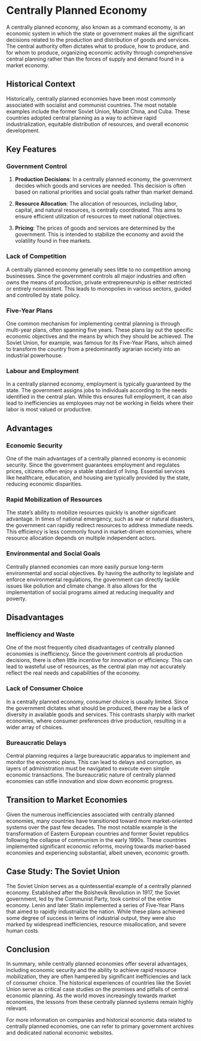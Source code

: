 # Centrally Planned Economy

A centrally planned economy, also known as a command economy, is an economic system in which the state or government makes all the significant decisions related to the production and distribution of goods and services. The central authority often dictates what to produce, how to produce, and for whom to produce, organizing economic activity through comprehensive central planning rather than the forces of supply and demand found in a market economy.

## Historical Context
Historically, centrally planned economies have been most commonly associated with socialist and communist countries. The most notable examples include the former Soviet Union, Maoist China, and Cuba. These countries adopted central planning as a way to achieve rapid industrialization, equitable distribution of resources, and overall economic development.

## Key Features

### Government Control

1. **Production Decisions**: In a centrally planned economy, the government decides which goods and services are needed. This decision is often based on national priorities and social goals rather than market demand.
   
2. **Resource Allocation**: The allocation of resources, including labor, capital, and natural resources, is centrally coordinated. This aims to ensure efficient utilization of resources to meet national objectives.

3. **Pricing**: The prices of goods and services are determined by the government. This is intended to stabilize the economy and avoid the volatility found in free markets.

### Lack of Competition

A centrally planned economy generally sees little to no competition among businesses. Since the government controls all major industries and often owns the means of production, private entrepreneurship is either restricted or entirely nonexistent. This leads to monopolies in various sectors, guided and controlled by state policy.

### Five-Year Plans

One common mechanism for implementing central planning is through multi-year plans, often spanning five years. These plans lay out the specific economic objectives and the means by which they should be achieved. The Soviet Union, for example, was famous for its Five-Year Plans, which aimed to transform the country from a predominantly agrarian society into an industrial powerhouse.

### Labour and Employment

In a centrally planned economy, employment is typically guaranteed by the state. The government assigns jobs to individuals according to the needs identified in the central plan. While this ensures full employment, it can also lead to inefficiencies as employees may not be working in fields where their labor is most valued or productive.

## Advantages

### Economic Security

One of the main advantages of a centrally planned economy is economic security. Since the government guarantees employment and regulates prices, citizens often enjoy a stable standard of living. Essential services like healthcare, education, and housing are typically provided by the state, reducing economic disparities.

### Rapid Mobilization of Resources

The state’s ability to mobilize resources quickly is another significant advantage. In times of national emergency, such as war or natural disasters, the government can rapidly redirect resources to address immediate needs. This efficiency is less commonly found in market-driven economies, where resource allocation depends on multiple independent actors.

### Environmental and Social Goals

Centrally planned economies can more easily pursue long-term environmental and social objectives. By having the authority to legislate and enforce environmental regulations, the government can directly tackle issues like pollution and climate change. It also allows for the implementation of social programs aimed at reducing inequality and poverty.

## Disadvantages

### Inefficiency and Waste

One of the most frequently cited disadvantages of centrally planned economies is inefficiency. Since the government controls all production decisions, there is often little incentive for innovation or efficiency. This can lead to wasteful use of resources, as the central plan may not accurately reflect the real needs and capabilities of the economy.

### Lack of Consumer Choice

In a centrally planned economy, consumer choice is usually limited. Since the government dictates what should be produced, there may be a lack of diversity in available goods and services. This contrasts sharply with market economies, where consumer preferences drive production, resulting in a wider array of choices.

### Bureaucratic Delays

Central planning requires a large bureaucratic apparatus to implement and monitor the economic plans. This can lead to delays and corruption, as layers of administration must be navigated to execute even simple economic transactions. The bureaucratic nature of centrally planned economies can stifle innovation and slow down economic progress.

## Transition to Market Economies

Given the numerous inefficiencies associated with centrally planned economies, many countries have transitioned toward more market-oriented systems over the past few decades. The most notable example is the transformation of Eastern European countries and former Soviet republics following the collapse of communism in the early 1990s. These countries implemented significant economic reforms, moving towards market-based economies and experiencing substantial, albeit uneven, economic growth.

## Case Study: The Soviet Union

The Soviet Union serves as a quintessential example of a centrally planned economy. Established after the Bolshevik Revolution in 1917, the Soviet government, led by the Communist Party, took control of the entire economy. Lenin and later Stalin implemented a series of Five-Year Plans that aimed to rapidly industrialize the nation. While these plans achieved some degree of success in terms of industrial output, they were also marked by widespread inefficiencies, resource misallocation, and severe human costs.

## Conclusion
In summary, while centrally planned economies offer several advantages, including economic security and the ability to achieve rapid resource mobilization, they are often hampered by significant inefficiencies and lack of consumer choice. The historical experiences of countries like the Soviet Union serve as critical case studies on the promises and pitfalls of central economic planning. As the world moves increasingly towards market economies, the lessons from these centrally planned systems remain highly relevant.

For more information on companies and historical economic data related to centrally planned economies, one can refer to primary government archives and dedicated national economic websites.